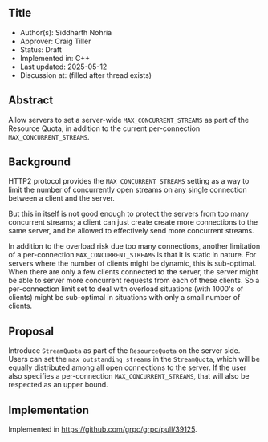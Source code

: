 Title
----
* Author(s): Siddharth Nohria <siddharthnohria>
* Approver: Craig Tiller <ctiller>
* Status: Draft
* Implemented in: C++
* Last updated: 2025-05-12
* Discussion at: <google group thread> (filled after thread exists)

## Abstract

Allow servers to set a server-wide `MAX_CONCURRENT_STREAMS` as part of the
Resource Quota, in addition to the current per-connection `MAX_CONCURRENT_STREAMS`.

## Background

HTTP2 protocol provides the `MAX_CONCURRENT_STREAMS` setting as a way to limit
the number of concurrently open streams on any single connection between a
client and the server.

But this in itself is not good enough to protect the servers from too many
concurrent streams; a client can just create create more connections to the same
server, and be allowed to effectively send more concurrent streams.

In addition to the overload risk due too many connections, another limitation of
a per-connection `MAX_CONCURRENT_STREAMS` is that it is static in nature. For
servers where the number of clients might be dynamic, this is sub-optimal. When
there are only a few clients connected to the server, the server might be able
to server more concurrent requests from each of these clients. So a
per-connection limit set to deal with overload situations (with 1000's of clients)
might be sub-optimal in situations with only a small number of clients.

## Proposal

Introduce `StreamQuota` as part of the `ResourceQuota` on the server side. Users
can set the `max_outstanding_streams` in the `StreamQuota`, which will be equally
distributed among all open connections to the server. If the user also specifies
a per-connection `MAX_CONCURRENT_STREAMS`, that will also be respected as an
upper bound.

## Implementation

Implemented in https://github.com/grpc/grpc/pull/39125.
